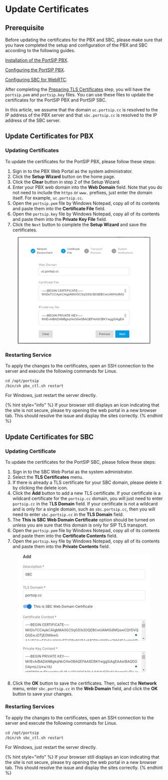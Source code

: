 # Update Certificates

## Prerequisite

Before updating the certificates for the PBX and SBC, please make sure that you have completed the setup and configuration of the PBX and SBC according to the following guides.

[Installation of the PortSIP PBX](../installation-of-the-portsip-pbx-beta/).

[Configuring the PortSIP PBX](../2-configuring-the-portsip-pbx.md).

[Configuring SBC for WebRTC](../9-configuring-sbc-for-webrtc.md).

After completing the [Preparing TLS Certificates](preparing-tls-certificates.md) step, you will have the `portsip.pem` and `portsip.key` files. You can use these files to update the certificates for the PortSIP PBX and PortSIP SBC.

In this article, we assume that the domain `uc.portsip.cc` is resolved to the IP address of the PBX server and that `sbc.portsip.cc` is resolved to the IP address of the SBC server.

## Update Certificates for PBX

### Updating Certificates

To update the certificates for the PortSIP PBX, please follow these steps:

1. Sign in to the PBX Web Portal as the system administrator.
2. Click the **Setup Wizard** button on the home page.
3. Click the **Clear** button in step 2 of the Setup Wizard.
4. Enter your PBX web domain into the **Web Domain** field. Note that you do not need to include the `https` or `www.` prefixes, just enter the domain itself. For example, `uc.portsip.cc`.
5. Open the `portsip.pem` file by Windows Notepad, copy all of its contents and paste them into the **Certificate File** field.
6. Open the `portsip.key` file by Windows Notepad, copy all of its contents and paste them into the **Private Key File** field.
7. Click the `Next` button to complete the **Setup Wizard** and save the certificates.

<figure><img src="../../../.gitbook/assets/update_pbx_certs.png" alt="" width="563"><figcaption></figcaption></figure>

### Restarting Service

To apply the changes to the certificates, open an SSH connection to the server and execute the following commands for Linux.

```
cd /opt/portsip
/bin/sh pbx_ctl.sh restart
```

For Windows, just restart the server directly.

{% hint style="info" %}
If your browser still displays an icon indicating that the site is not secure, please try opening the web portal in a new browser tab. This should resolve the issue and display the sites correctly.
{% endhint %}

## Update Certificates for SBC

### Updating Certificate

To update the certificates for the PortSIP SBC, please follow these steps:

1. Sign in to the SBC Web Portal as the system administrator.
2. Select the **TLS Certificates** menu.
3. If there is already a TLS certificate for your SBC domain, please delete it by clicking the delete icon.
4. Click the **Add** button to add a new TLS certificate. If your certificate is a wildcard certificate for the `portsip.cc` domain, you will just need to enter `portsip.cc` in the T**LS Domain** field. If your certificate is not a wildcard and is only for a single domain, such as `sbc.portsip.cc`, then you will need to enter `sbc.portsip.cc` in the **TLS Domain** field.
5. The **This is SBC Web Domain Certificate** option should be turned on unless you are sure that this domain is only for SIP TLS transport.
6. Open the `portsip.pem` file by Windows Notepad, copy all of its contents and paste them into the **Certificate Contents** field.
7. Open the `portsip.key` file by Windows Notepad, copy all of its contents and paste them into the **Private Contents** field.

<figure><img src="../../../.gitbook/assets/update_sbc_certs.png" alt="" width="563"><figcaption></figcaption></figure>

8. Click the **OK** button to save the certificates. Then, select the **Network** menu, enter `sbc.portsip.cc` in the **Web Domain** field, and click the **OK** button to save your changes.

### Restarting Services

To apply the changes to the certificates, open an SSH connection to the server and execute the following commands for Linux.

```
cd /opt/portsip
/bin/sh sbc_ctl.sh restart
```

For Windows, just restart the server directly.

{% hint style="info" %}
If your browser still displays an icon indicating that the site is not secure, please try opening the web portal in a new browser tab. This should resolve the issue and display the sites correctly.
{% endhint %}



